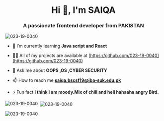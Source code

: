 <h1 align="center">Hi 👋, I'm SAIQA</h1>
<h3 align="center">A passionate frontend developer from PAKISTAN</h3>

<p align="left"> <img src="https://komarev.com/ghpvc/?username=023-19-0040&label=Profile%20views&color=0e75b6&style=flat" alt="023-19-0040" /> </p>

- 🌱 I’m currently learning **Java script and React**

- 👨‍💻 All of my projects are available at [https://github.com/023-19-0040](https://github.com/023-19-0040)

- 💬 Ask me about **OOPS ,OS ,CYBER SECURITY**

- 📫 How to reach me **saiqa.bscsf19@iba-suk.edu.pk**

- ⚡ Fun fact **I think I am moody.Mix of chill and hell hahaaha angry Bird.**

<p align="left">
</p>


<p><img align="left" src="https://github-readme-stats.vercel.app/api/top-langs?username=023-19-0040&show_icons=true&locale=en&layout=compact" alt="023-19-0040" /></p>

<p>&nbsp;<img align="center" src="https://github-readme-stats.vercel.app/api?username=023-19-0040&show_icons=true&locale=en" alt="023-19-0040" /></p>

<p><img align="center" src="https://github-readme-streak-stats.herokuapp.com/?user=023-19-0040&" alt="023-19-0040" /></p>

